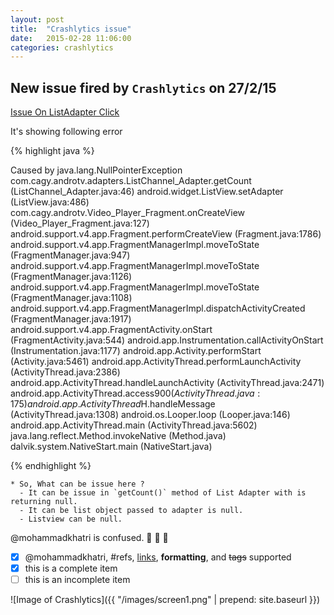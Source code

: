 ```yaml
---
layout: post
title:  "Crashlytics issue"
date:   2015-02-28 11:06:00
categories: crashlytics
---
```

## New issue fired by `Crashlytics` on 27/2/15 

[Issue On ListAdapter Click][1]

It's showing following error

{% highlight java %}

Caused by java.lang.NullPointerException
com.cagy.androtv.adapters.ListChannel_Adapter.getCount (ListChannel_Adapter.java:46)
android.widget.ListView.setAdapter (ListView.java:486)
com.cagy.androtv.Video_Player_Fragment.onCreateView (Video_Player_Fragment.java:127)
android.support.v4.app.Fragment.performCreateView (Fragment.java:1786)
android.support.v4.app.FragmentManagerImpl.moveToState (FragmentManager.java:947)
android.support.v4.app.FragmentManagerImpl.moveToState (FragmentManager.java:1126)
android.support.v4.app.FragmentManagerImpl.moveToState (FragmentManager.java:1108)
android.support.v4.app.FragmentManagerImpl.dispatchActivityCreated (FragmentManager.java:1917)
android.support.v4.app.FragmentActivity.onStart (FragmentActivity.java:544)
android.app.Instrumentation.callActivityOnStart (Instrumentation.java:1177)
android.app.Activity.performStart (Activity.java:5461)
android.app.ActivityThread.performLaunchActivity (ActivityThread.java:2386)
android.app.ActivityThread.handleLaunchActivity (ActivityThread.java:2471)
android.app.ActivityThread.access$900 (ActivityThread.java:175)
android.app.ActivityThread$H.handleMessage (ActivityThread.java:1308)
android.os.Looper.loop (Looper.java:146)
android.app.ActivityThread.main (ActivityThread.java:5602)
java.lang.reflect.Method.invokeNative (Method.java)
dalvik.system.NativeStart.main (NativeStart.java)

{% endhighlight %}
```
* So, What can be issue here ?
  - It can be issue in `getCount()` method of List Adapter with is returning null.
  - It can be list object passed to adapter is null.
  - Listview can be null.
```

@mohammadkhatri is confused. :raising_hand: :raising_hand: :raising_hand: 

- [x] @mohammadkhatri, #refs, [links](), **formatting**, and <del>tags</del> supported
- [x] this is a complete item
- [ ] this is an incomplete item

![Image of Crashlytics]({{ "/images/screen1.png" | prepend: site.baseurl }})

[1]: https://fabric.io/blackid/android/apps/com.cagy.androtv/issues/54f090c67d7854d7c9933bf8
